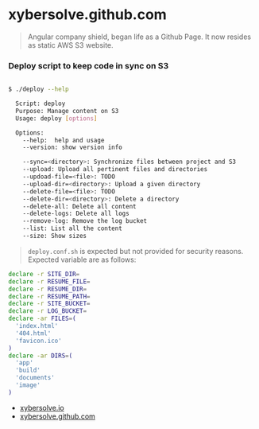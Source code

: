 # xybersolve.github.com

> Angular company shield, began life as a Github Page. It now resides as
static AWS S3 website.

### Deploy script to keep code in sync on S3


```sh

$ ./deploy --help

  Script: deploy
  Purpose: Manage content on S3
  Usage: deploy [options]

  Options:
    --help:  help and usage
    --version: show version info

    --sync=<directory>: Synchronize files between project and S3
    --upload: Upload all pertinent files and directories
    --updoad-file=<file>: TODO
    --upload-dir=<directory>: Upload a given directory
    --delete-file=<file>: TODO
    --delete-dir=<directory>: Delete a directory
    --delete-all: Delete all content
    --delete-logs: Delete all logs
    --remove-log: Remove the log bucket
    --list: List all the content
    --size: Show sizes

```

> `deploy.conf.sh` is expected but not provided for security reasons. Expected 
variable are as follows:

```sh
declare -r SITE_DIR=
declare -r RESUME_FILE=
declare -r RESUME_DIR=
declare -r RESUME_PATH=
declare -r SITE_BUCKET=
declare -r LOG_BUCKET=
declare -ar FILES=(
  'index.html'
  '404.html'
  'favicon.ico'
)
declare -ar DIRS=(
  'app'
  'build'
  'documents'
  'image'
)

```

* [xybersolve.io](http://xybersolve.io)
* [xybersolve.github.com](http://xybersolve.github.com)
